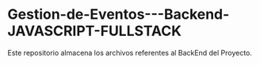 # Gestion-de-Eventos---Backend-JAVASCRIPT-FULLSTACK
Este repositorio almacena los archivos referentes al BackEnd del Proyecto.
